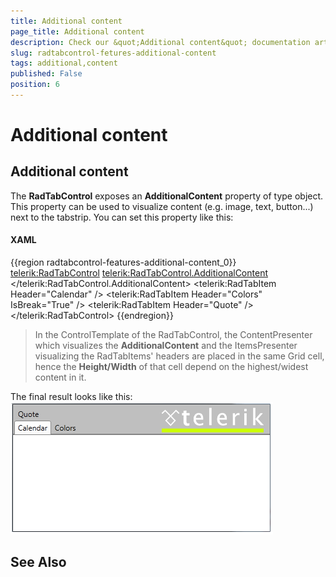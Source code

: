 ```yaml
---
title: Additional content
page_title: Additional content
description: Check our &quot;Additional content&quot; documentation article for the RadTabControl WPF control.
slug: radtabcontrol-fetures-additional-content
tags: additional,content
published: False
position: 6
---
```


# Additional content



## Additional content

The __RadTabControl__ exposes an __AdditionalContent__ property of type object. This property can be used to visualize content (e.g. image, text, button...) next to the tabstrip. You can set this property like this:

#### __XAML__

{{region radtabcontrol-features-additional-content_0}}
	        <telerik:RadTabControl>
	            <telerik:RadTabControl.AdditionalContent>
	                <StackPanel Orientation="Horizontal">
	                    <Image Source="c:/images/telerik.png" Margin="10 0" />
	                </StackPanel>
	            </telerik:RadTabControl.AdditionalContent>
	            <telerik:RadTabItem Header="Calendar" />
	            <telerik:RadTabItem Header="Colors" IsBreak="True" />
	            <telerik:RadTabItem Header="Quote" />
	        </telerik:RadTabControl>
	{{endregion}}



>In the ControlTemplate of the RadTabControl, the ContentPresenter which visualizes  the __AdditionalContent__ and the ItemsPresenter visualizing the RadTabItems' headers are placed in the same Grid cell, hence the __Height/Width__ of that cell depend on the highest/widest content in it.
		  

The final result looks like this:
![radtabcontrol features additional-content](images/radtabcontrol_features_additional-content.png)

## See Also
